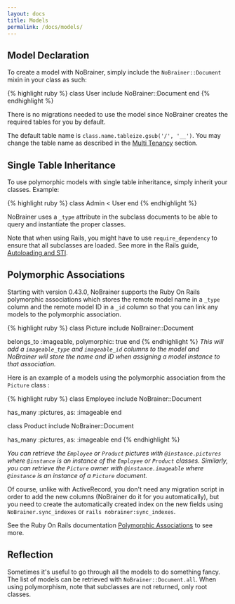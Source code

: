 ```yaml
---
layout: docs
title: Models
permalink: /docs/models/
---
```


## Model Declaration

To create a model with NoBrainer, simply include the `NoBrainer::Document` mixin
in your class as such:

{% highlight ruby %}
class User
  include NoBrainer::Document
end
{% endhighlight %}

There is no migrations needed to use the model since NoBrainer creates the
required tables for you by default.

The default table name is `class.name.tableize.gsub('/', '__')`.
You may change the table name as described in the
[Multi Tenancy](/docs/multi_tenancy) section.

## Single Table Inheritance

To use polymorphic models with single table inheritance, simply inherit your
classes. Example:

{% highlight ruby %}
class Admin < User
end
{% endhighlight %}

NoBrainer uses a `_type` attribute in the subclass documents to be able to query
and instantiate the proper classes.

Note that when using Rails, you might have to use `require_dependency` to ensure
that all subclasses are loaded. See more in the Rails guide,
[Autoloading and STI](http://guides.rubyonrails.org/autoloading_and_reloading_constants.html#autoloading-and-sti).

## Polymorphic Associations

Starting with version 0.43.0, NoBrainer supports the Ruby On Rails polymorphic
associations which stores the remote model name in a `_type` column and the
remote model ID in a `_id` column so that you can link any models to the
polymorphic association.

{% highlight ruby %}
class Picture
  include NoBrainer::Document

  belongs_to :imageable, polymorphic: true
end
{% endhighlight %}
_This will add a `imageable_type` and `imageable_id` columns to the model and
NoBrainer will store the name and ID when assigning a model instance to that
association._

Here is an example of a models using the polymorphic association from the
`Picture` class :

{% highlight ruby %}
class Employee
  include NoBrainer::Document

  has_many :pictures, as: :imageable
end

class Product
  include NoBrainer::Document

  has_many :pictures, as: :imageable
end
{% endhighlight %}

_You can retrieve the `Employee` or `Product` pictures with `@instance.pictures`
where `@instance` is an instance of the `Employee` or `Product` classes._
_Similarly, you can retrieve the `Picture` owner with `@instance.imageable` where
`@instance` is an instance of a `Picture` document._

Of course, unlike with ActiveRecord, you don't need any migration script in order
to add the new columns (NoBrainer do it for you automatically), but you need to
create the automatically created index on the new fields using
`NoBrainer.sync_indexes` or `rails nobrainer:sync_indexes`.

See the Ruby On Rails documentation [Polymorphic Associations](https://guides.rubyonrails.org/association_basics.html#polymorphic-associations) to see more.

## Reflection

Sometimes it's useful to go through all the models to do something fancy.
The list of models can be retrieved with `NoBrainer::Document.all`.
When using polymorphism, note that subclasses are not returned, only root classes.

